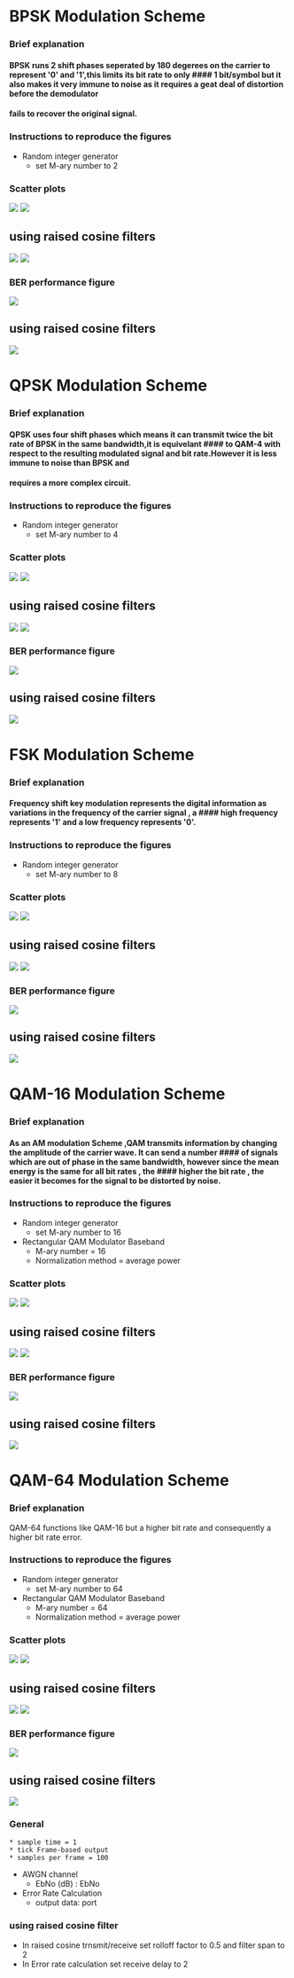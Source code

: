 
# BPSK Modulation Scheme

### Brief explanation
#### BPSK runs 2 shift phases seperated by 180 degerees on the carrier to represent '0' and '1',this limits its bit rate to only #### 1 bit/symbol but it also makes it very immune to noise as it requires a geat deal of distortion before the demodulator
#### fails to recover the original signal.

### Instructions to reproduce the figures
* Random integer generator 
    * set M-ary number to 2
### Scatter plots
![](Scatter_Plots/BPSK1.PNG?raw=true)
![](Scatter_Plots/BPSK2.PNG?raw=true)


## using raised cosine filters

![](Scatter_Plots/BPSK1_cosine.PNG?raw=true)
![](Scatter_Plots/BPSK2_cosine.PNG?raw=true)


### BER performance figure

![](Ber_figures/BPSK_BER.png?raw=true)

## using raised cosine filters
![](Ber_figures/BPSK_BER_COSINE.png?raw=true)

# QPSK Modulation Scheme

### Brief explanation
#### QPSK uses four shift phases which means it can transmit twice the bit rate of BPSK in the same bandwidth,it is equivelant #### to QAM-4 with respect to the resulting modulated signal and bit rate.However it is less immune to noise than BPSK and 
#### requires a more complex circuit. 
### Instructions to reproduce the figures
* Random integer generator 
    * set M-ary number to 4
### Scatter plots
![](Scatter_Plots/QPSK1.PNG?raw=true)
![](Scatter_Plots/QPSK2.PNG?raw=true)

## using raised cosine filters

![](Scatter_Plots/QPSK1_cosine.PNG?raw=true)
![](Scatter_Plots/QPSK2_cosine.PNG?raw=true)


### BER performance figure


![](Ber_figures/QPSK_BER.png?raw=true)

## using raised cosine filters
![](Ber_figures/QPSK_BER_COSINE.png?raw=true)
# FSK Modulation Scheme

### Brief explanation
#### Frequency shift key modulation represents the digital information as variations in the frequency of the carrier signal , a #### high frequency represents '1' and a low frequency represents '0'.
### Instructions to reproduce the figures
* Random integer generator 
    * set M-ary number to 8
### Scatter plots
![](Scatter_Plots/FSK1.PNG?raw=true)
![](Scatter_Plots/FSK2.PNG?raw=true)

## using raised cosine filters

![](Scatter_Plots/FSK1_cosine.PNG?raw=true)
![](Scatter_Plots/FSK2_cosine.PNG?raw=true)


### BER performance figure


![](Ber_figures/FSK_BER.png?raw=true)

## using raised cosine filters
![](Ber_figures/FSK_BER_COSINE.png?raw=true)
# QAM-16 Modulation Scheme

### Brief explanation
#### As an AM modulation Scheme ,QAM transmits information by changing the amplitude of the carrier wave. It can send a number #### of signals which are out of phase in the same bandwidth, however since the mean energy is the same for all bit rates , the #### higher the bit rate , the easier it becomes for the signal to be distorted by noise.  
### Instructions to reproduce the figures
* Random integer generator 
    * set M-ary number to 16
* Rectangular QAM Modulator Baseband
    * M-ary number = 16
    * Normalization method = average power
### Scatter plots
![](Scatter_Plots/QAM16_1.PNG?raw=true)
![](Scatter_Plots/QAM16_2.PNG?raw=true)

## using raised cosine filters

![](Scatter_Plots/QAM16_1_cosine.PNG?raw=true)
![](Scatter_Plots/QAM16_2_cosine.PNG?raw=true)


### BER performance figure


![](Ber_figures/QAM16_BER.png?raw=true)

## using raised cosine filters
![](Ber_figures/QAM16_BER_COSINE.png?raw=true)
# QAM-64 Modulation Scheme

### Brief explanation
QAM-64 functions like QAM-16 but a higher bit rate and consequently a higher bit rate error.
### Instructions to reproduce the figures
* Random integer generator 
    * set M-ary number to 64
* Rectangular QAM Modulator Baseband
    * M-ary number = 64
    * Normalization method = average power
### Scatter plots
![](Scatter_Plots/QAM64_1.PNG?raw=true)
![](Scatter_Plots/QAM64_2.PNG?raw=true)
## using raised cosine filters

![](Scatter_Plots/QAM64_1_cosine.PNG?raw=true)
![](Scatter_Plots/QAM64_2_cosine.PNG?raw=true)

### BER performance figure

![](Ber_figures/QAM64_BER.png?raw=true)
## using raised cosine filters
![](Ber_figures/QAM64_BER_COSINE.png?raw=true)
### General 
    * sample time = 1
    * tick Frame-based output
    * samples per frame = 100
* AWGN channel
    * EbNo (dB) : EbNo
* Error Rate Calculation
    * output data: port
### using raised cosine filter
* In raised cosine trnsmit/receive set rolloff factor to 0.5 and filter span to 2
* In Error rate calculation set receive delay to 2
